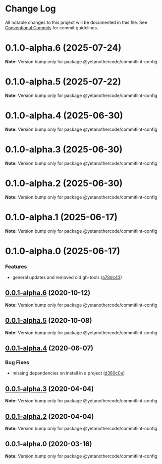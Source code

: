 # Change Log

All notable changes to this project will be documented in this file.
See [Conventional Commits](https://conventionalcommits.org) for commit guidelines.

# 0.1.0-alpha.6 (2025-07-24)

**Note:** Version bump only for package @yetanothercode/commitlint-config

# 0.1.0-alpha.5 (2025-07-22)

**Note:** Version bump only for package @yetanothercode/commitlint-config

# 0.1.0-alpha.4 (2025-06-30)

**Note:** Version bump only for package @yetanothercode/commitlint-config

# 0.1.0-alpha.3 (2025-06-30)

**Note:** Version bump only for package @yetanothercode/commitlint-config

# 0.1.0-alpha.2 (2025-06-30)

**Note:** Version bump only for package @yetanothercode/commitlint-config

# 0.1.0-alpha.1 (2025-06-17)

**Note:** Version bump only for package @yetanothercode/commitlint-config

# 0.1.0-alpha.0 (2025-06-17)

### Features

- general updates and removed old gh-tools ([a78dc43](https://github.com/yetanothercode/yet-another/commit/a78dc43a9256da044c3ad29dd10fcd927a5e202d))

## [0.0.1-alpha.6](https://github.com/yetanothercode/commitlint-config/compare/@yetanothercode/commitlint-config@0.0.1-alpha.5...@yetanothercode/commitlint-config@0.0.1-alpha.6) (2020-10-12)

**Note:** Version bump only for package @yetanothercode/commitlint-config

## [0.0.1-alpha.5](https://github.com/yetanothercode/yet-another/compare/@yetanothercode/commitlint-config@0.0.1-alpha.4...@yetanothercode/commitlint-config@0.0.1-alpha.5) (2020-10-08)

**Note:** Version bump only for package @yetanothercode/commitlint-config

## [0.0.1-alpha.4](https://github.com/yetanothercode/yet-another/compare/@yetanothercode/commitlint-config@0.0.1-alpha.3...@yetanothercode/commitlint-config@0.0.1-alpha.4) (2020-06-07)

### Bug Fixes

- missing dependencies on install in a project ([d380c0e](https://github.com/yetanothercode/yet-another/commit/d380c0edb2a9930bdede0dfc535bac40357b055f))

## [0.0.1-alpha.3](https://github.com/yetanothercode/yet-another/compare/@yetanothercode/commitlint-config@0.0.1-alpha.2...@yetanothercode/commitlint-config@0.0.1-alpha.3) (2020-04-04)

**Note:** Version bump only for package @yetanothercode/commitlint-config

## [0.0.1-alpha.2](https://github.com/yetanothercode/yet-another/compare/@yetanothercode/commitlint-config@0.0.1-alpha.0...@yetanothercode/commitlint-config@0.0.1-alpha.2) (2020-04-04)

**Note:** Version bump only for package @yetanothercode/commitlint-config

## 0.0.1-alpha.0 (2020-03-16)

**Note:** Version bump only for package @yetanothercode/commitlint-config
